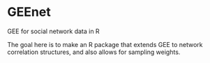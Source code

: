 # GEEnet
GEE for social network data in R

The goal here is to make an R package that extends GEE to network correlation structures, and also allows for sampling weights.